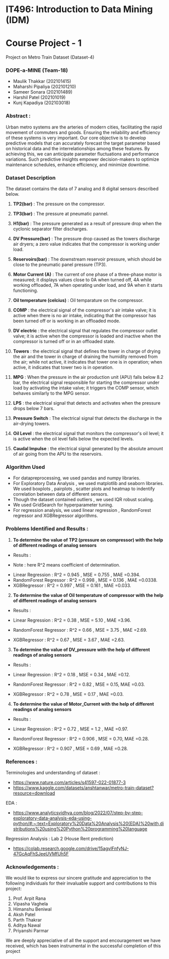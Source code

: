 # IT496: Introduction to Data Mining (IDM)
# Course Project - 1

Project on Metro Train Dataset (Dataset-4)

### DOPE-a-MINE (Team-18)
* Maulik Thakkar (202101415)
* Maharshi Pipaliya (202101210)
* Sameer Sonara (202101489)
* Harshil Patel (202101019)
* Kunj Kapadiya (202103018)

### Abstract :
Urban metro systems are the arteries of modern cities, facilitating the rapid movement of commuters and goods. Ensuring the reliability and efficiency of these systems is very important.
Our core objective is to develop predictive models that can accurately forecast the target parameter based on historical data and the interrelationships among these features. By achieving this, we can anticipate parameter fluctuations and performance variations. Such predictive insights empower decision-makers to optimize maintenance schedules, enhance efficiency, and minimize downtime.

### Dataset Description

The dataset contains the data of 7 analog and 8 digital sensors described below.

1) **TP2(bar)** : The pressure on the compressor.

2) **TP3(bar)** : The pressure at pneumatic pannel.

3) **H1(bar)**  : The pressure generated as a result of pressure drop when the cyclonic separator filter    discharges.

4) **DV Pressure(bar)** : The pressure drop caused as the towers discharge air dryers; a zero value indicates that the compressor is working under load.

5) **Reservoirs(bar)** : The downstream reservoir pressure, which should be close to the pneumatic panel pressure (TP3).

6) **Motor Current (A)** : The current of one phase of a three-phase motor is measured; it displays values close to 0A when turned off, 4A while working offloaded, 7A when operating under load, and 9A when it starts functioning.

7) **Oil temperature (celcius)** : Oil temparature on the compressor.

8) **COMP** : the electrical signal of the compressor's air intake valve; it is active when there is no air intake, indicating that the compressor has been turned off or is working in an offloaded mode.

9) **DV electric** : the electrical signal that regulates the compressor outlet valve; it is active when the compressor is loaded and inactive when the compressor is turned off or in an offloaded state.

10) **Towers** : the electrical signal that defines the tower in charge of drying the air and the tower in charge of draining the humidity removed from the air; while not active, it indicates that tower one is in operation; when active, it indicates that tower two is in operation.

11) **MPG** : When the pressure in the air production unit (APU) falls below 8.2 bar, the electrical signal responsible for starting the compressor under load by activating the intake valve; it triggers the COMP sensor, which behaves similarly to the MPG sensor.

12) **LPS** : the electrical signal that detects and activates when the pressure drops below 7 bars.

13) **Pressure Switch** : The electrical signal that detects the discharge in the air-drying towers.

14) **Oil Level** : the electrical signal that monitors the compressor's oil level; it is active when the oil level falls below the expected levels.

15) **Caudal Impulse** : the electrical signal generated by the absolute amount of air going from the APU to the reservoirs.


### Algorithm Used

- For datapreprocessing, we used pandas and numpy libraries.
- For Exploratory Data Analysis , we used matplotlib and seaborn libraries. We used boxplots , pairplots , scatter plots and heatmap to indentify correlation between data of different sensors.
- Though the dataset contained outliers , we used IQR robust scaling.
- We used GridSearch for hyperparameter tuning.
- For regression analysis, we used linear regression , RandomForest regressor and XGBRegressor algorithms.


### Problems Identified and Results : 

1) **To determine the value of TP2 (pressure on compressor) with the help of different readings of analog sensors**
- Results :

* Note : here R^2 means coefficient of determination.

- Linear Regression : R^2 = 0.945 , MSE = 0.755 , MAE =0.394.
- RandomForest Regressor : R^2 = 0.998 , MSE = 0.136 , MAE =0.0338.
- XGBRegressor  : R^2 = 0.997 , MSE = 0.161 , MAE =0.033.

2) **To determine the value of Oil temperature of compressor with the help of different readings of analog sensors**
- Results :

- Linear Regression : R^2 = 0.38 , MSE = 5.10 , MAE =3.96.
- RandomForest Regressor : R^2 = 0.66 , MSE = 3.75 , MAE =2.69.
- XGBRegressor  : R^2 = 0.67 , MSE = 3.67 , MAE =2.63.


3) **To determine the value of DV_pressure with the help of different readings of analog sensors**
- Results :

- Linear Regression : R^2 = 0.18 , MSE = 0.34 , MAE =0.12.
- RandomForest Regressor : R^2 = 0.82 , MSE = 0.15, MAE =0.03.
- XGBRegressor  : R^2 = 0.78 , MSE = 0.17 , MAE =0.03.


4) **To determine the value of Motor_Current with the help of different readings of analog sensors**
- Results :

- Linear Regression : R^2 = 0.72 , MSE = 1.2 , MAE =0.97.
- RandomForest Regressor : R^2 = 0.906 , MSE = 0.70, MAE =0.28.
- XGBRegressor  : R^2 = 0.907 , MSE = 0.69 , MAE =0.28.


### References :

Terminologies and understanding of dataset : 
- https://www.nature.com/articles/s41597-022-01877-3
- https://www.kaggle.com/datasets/anshtanwar/metro-train-dataset?resource=download

EDA : 
- https://www.analyticsvidhya.com/blog/2022/07/step-by-step-exploratory-data-analysis-eda-using-python/#:~:text=Exploratory%20Data%20Analysis%20(EDA)%20with,distributions%20using%20Python%20programming%20language

Regression Analysis : Lab 2 (House Rent prediction) 
- https://colab.research.google.com/drive/15agvlFnfyNJ-47GcAqFhSJeeUVMfUh5F


### Acknowledgements : 

We would like to express our sincere gratitude and appreciation to the following individuals for their invaluable support and contributions to this project:
1. Prof. Arpit Rana 
2. Vipasha Vaghela
3. Himanshu Beniwal
4. Aksh Patel
5. Parth Thakrar
6. Aditya Nawal
7. Priyanshi Parmar

We are deeply appreciative of all the support and encouragement we have received, which has been instrumental in the successful completion of this project




